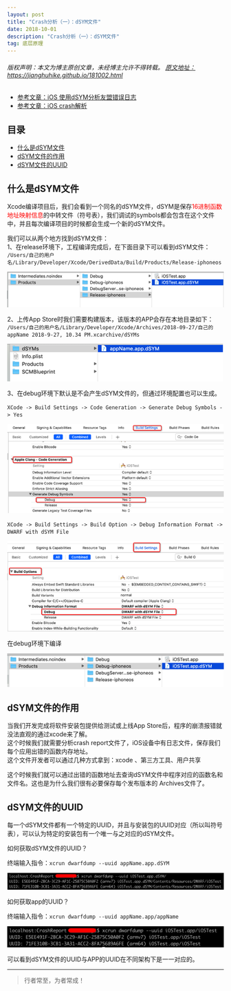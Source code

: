 ```yaml
---
layout: post
title: "Crash分析（一）：dSYM文件"
date: 2018-10-01
description: "Crash分析（一）：dSYM文件"
tag: 底层原理
---
```



<h6>
  版权声明：本文为博主原创文章，未经博主允许不得转载。
  <a target="_blank" href="https://jianghuhike.github.io/181002.html">
  原文地址：https://jianghuhike.github.io/181002.html 
  </a>
</h6>

- [参考文章：iOS 使用dSYM分析友盟错误日志](https://www.jianshu.com/p/adcf5ff5e5b2)
- [参考文章：iOS crash解析](https://www.jianshu.com/p/5e2455bdba38)


## 目录
- [什么是dSYM文件](#content1)   
- [dSYM文件的作用](#content2)   
- [dSYM文件的UUID](#content3)   




<!-- ************************************************ -->
## <a id="content1"></a>什么是dSYM文件

Xcode编译项目后，我们会看到一个同名的dSYM文件，dSYM是保存<span style="color:red">16进制函数地址映射信息</span>的中转文件（符号表），我们调试的symbols都会包含在这个文件中，并且每次编译项目的时候都会生成一个新的dSYM文件。

我们可以从两个地方找到dSYM文件：       
1、在release环境下，工程编译完成后，在下面目录下可以看到dSYM文件：           
`/Users/自己的用户名/Library/Developer/Xcode/DerivedData/Build/Products/Release-iphoneos`      

<img src="/images/underlying/other7.png" alt="img">

2、上传App Store时我们需要构建版本，该版本的APP会存在本地目录如下：       
`/Users/自己的用户名/Library/Developer/Xcode/Archives/2018-09-27/自己的appName 2018-9-27, 10.34 PM.xcarchive/dSYMs`    

<img src="/images/underlying/other8.png" alt="img">

3、在debug环境下默认是不会产生dSYM文件的，但通过环境配置也可以生成。    

`XCode -> Build Settings -> Code Generation -> Generate Debug Symbols -> Yes`

<img src="/images/underlying/other9.png" alt="img">

`XCode -> Build Settings -> Build Option -> Debug Information Format -> DWARF with dSYM File`

<img src="/images/underlying/other10.png" alt="img">

在debug环境下编译 

<img src="/images/underlying/other11.png" alt="img">





<!-- ************************************************ -->
## <a id="content2"></a>dSYM文件的作用

当我们开发完成将软件安装包提供给测试或上线App Store后，程序的崩溃报错就没法直观的通过xcode来了解。     
这个时候我们就需要分析crash report文件了，iOS设备中有日志文件，保存我们每个应用出错的函数内存地址。      
这个文件开发者可以通过几种方式拿到：xcode 、第三方工具、用户共享

这个时候我们就可以通过出错的函数地址去查询dSYM文件中程序对应的函数名和文件名。这也是为什么我们很有必要保存每个发布版本的 Archives文件了。






<!-- ************************************************ -->
## <a id="content3"></a>dSYM文件的UUID

每一个dSYM文件都有一个特定的UUID，并且与安装包的UUID对应（所以叫符号表），可以认为特定的安装包有一个唯一与之对应的dSYM文件。

如何获取dSYM文件的UUID？

终端输入指令：`xcrun dwarfdump --uuid appName.app.dSYM`

<img src="/images/underlying/other12.png" alt="img">

如何获取app的UUID？

终端输入指令：`xcrun dwarfdump --uuid appName.app/appName`

<img src="/images/underlying/other13.png" alt="img">

可以看到dSYM文件的UUID与APP的UUID在不同架构下是一一对应的。


----------
>  行者常至，为者常成！


